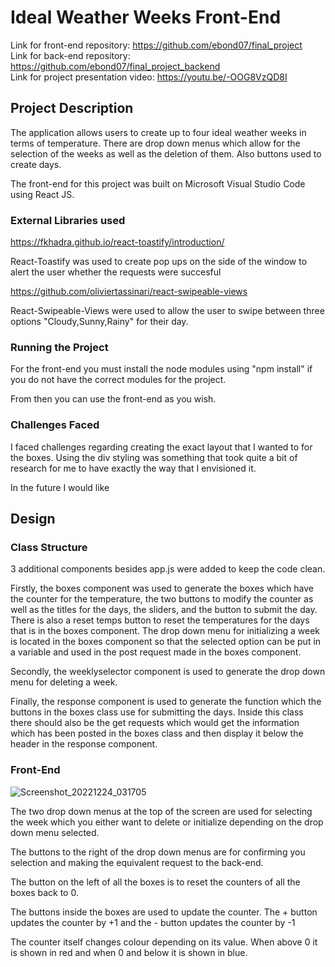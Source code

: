# Ideal Weather Weeks Front-End

Link for front-end repository: https://github.com/ebond07/final_project <br />
Link for back-end repository: https://github.com/ebond07/final_project_backend <br />
Link for project presentation video: https://youtu.be/-OOG8VzQD8I <br />

## Project Description

The application allows users to create up to four ideal weather weeks in terms of temperature.
There are drop down menus which allow for the selection of the weeks as well as the deletion of them. Also buttons used to create days.

The front-end for this project was built on Microsoft Visual Studio Code using React JS.

### External Libraries used

https://fkhadra.github.io/react-toastify/introduction/

React-Toastify was used to create pop ups on the side of the window to alert the user whether the requests were succesful

https://github.com/oliviertassinari/react-swipeable-views

React-Swipeable-Views were used to allow the user to swipe between three options "Cloudy,Sunny,Rainy" for their day.

### Running the Project

For the front-end you must install the node modules using "npm install" if you do not have the correct modules for the project.

From then you can use the front-end as you wish.

### Challenges Faced

I faced challenges regarding creating the exact layout that I wanted to for the boxes. Using the div styling was something that took quite a bit of research for me to have exactly the way that I envisioned it.

In the future I would like 

## Design

### Class Structure

3 additional components besides app.js were added to keep the code clean.

Firstly, the boxes component was used to generate the boxes which have the counter for the temperature, the two buttons to modify the counter as well as the titles for the days, the sliders, and the button to submit the day. There is also a reset temps button to reset the temperatures for the days that is in the boxes component. The drop down menu for initializing a week is located in the boxes component so that the selected option can be put in a variable and used in the post request made in the boxes component.

Secondly, the weeklyselector component is used to generate the drop down menu for deleting a week.

Finally, the response component is used to generate the function which the buttons in the boxes class use for submitting the days. Inside this class there should also be the get requests which would get the information which has been posted in the boxes class and then display it below the header in the response component.

### Front-End 

![Screenshot_20221224_031705](https://user-images.githubusercontent.com/43860533/209451193-9ffbe4a5-2fbe-4d96-a208-5718645de8d7.png)

The two drop down menus at the top of the screen are used for selecting the week which you either want to delete or initialize depending on the drop down menu selected.

The buttons to the right of the drop down menus are for confirming you selection and making the equivalent request to the back-end.

The button on the left of all the boxes is to reset the counters of all the boxes back to 0.

The buttons inside the boxes are used to update the counter. The + button updates the counter by +1 and the - button updates the counter by -1

The counter itself changes colour depending on its value. When above 0 it is shown in red and when 0 and below it is shown in blue.
